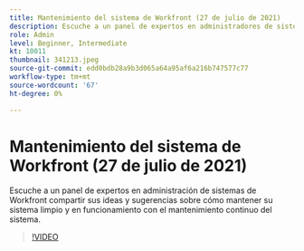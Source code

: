 ```yaml
---
title: Mantenimiento del sistema de Workfront (27 de julio de 2021)
description: Escuche a un panel de expertos en administradores de sistemas de Workfront compartir sus ideas y sugerencias sobre cómo mantener su sistema limpio y en funcionamiento con un sistema continuo... (las descripciones deben tener entre 60 y 160 caracteres).
role: Admin
level: Beginner, Intermediate
kt: 10011
thumbnail: 341213.jpeg
source-git-commit: edd0bdb28a9b3d065a64a95af6a216b747577c77
workflow-type: tm+mt
source-wordcount: '67'
ht-degree: 0%

---
```


# Mantenimiento del sistema de Workfront (27 de julio de 2021)

Escuche a un panel de expertos en administración de sistemas de Workfront compartir sus ideas y sugerencias sobre cómo mantener su sistema limpio y en funcionamiento con el mantenimiento continuo del sistema.

>[!VIDEO](https://video.tv.adobe.com/v/341213/?quality=12&learn=on)
